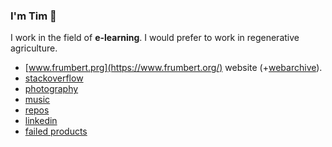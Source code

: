 ### I'm Tim 👋

I work in the field of **e-learning**. I would prefer to work in regenerative agriculture.

- [www.frumbert.prg](https://www.frumbert.org/) website (+[webarchive](https://web.archive.org/web/2019*/http://frumbert.org)).
- [stackoverflow](https://stackoverflow.com/users/1238884/frumbert)
- [photography](https://flickr.com/photos/frumbert)
- [music](http://modarchive.org/index.php?request=view_artist_modules&query=91662)
- [repos](https://github.com/frumbert?tab=repositories)
- [linkedin](www.linkedin.com/in/tim-st-clair-au)
- [failed products](https://github.com/Coursesuite)

<!--
**frumbert/frumbert** is a ✨ _special_ ✨ repository because its `README.md` (this file) appears on your GitHub profile.

Here are some ideas to get you started:

- 🔭 I’m currently working on ...
- 🌱 I’m currently learning ...
- 👯 I’m looking to collaborate on ...
- 🤔 I’m looking for help with ...
- 💬 Ask me about ...
- 📫 How to reach me: ...
- 😄 Pronouns: ...
- ⚡ Fun fact: ...
-->
